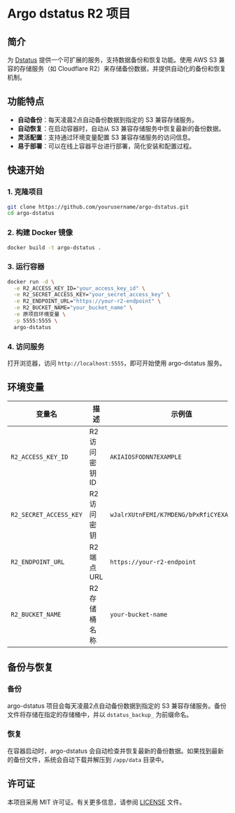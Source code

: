 # Argo dstatus R2 项目

## 简介

为 [Dstatus](https://github.com/fev125/dstatus) 提供一个可扩展的服务，支持数据备份和恢复功能。使用 AWS S3 兼容的存储服务（如 Cloudflare R2）来存储备份数据，并提供自动化的备份和恢复机制。

## 功能特点

- **自动备份**：每天凌晨2点自动备份数据到指定的 S3 兼容存储服务。
- **自动恢复**：在启动容器时，自动从 S3 兼容存储服务中恢复最新的备份数据。
- **灵活配置**：支持通过环境变量配置 S3 兼容存储服务的访问信息。
- **易于部署**：可以在线上容器平台进行部署，简化安装和配置过程。

## 快速开始

### 1. 克隆项目

```bash
git clone https://github.com/yourusername/argo-dstatus.git
cd argo-dstatus
```

### 2. 构建 Docker 镜像

```bash
docker build -t argo-dstatus .
```

### 3. 运行容器

```bash
docker run -d \
  -e R2_ACCESS_KEY_ID="your_access_key_id" \
  -e R2_SECRET_ACCESS_KEY="your_secret_access_key" \
  -e R2_ENDPOINT_URL="https://your-r2-endpoint" \
  -e R2_BUCKET_NAME="your_bucket_name" \
  -e 原项目环境变量 \
  -p 5555:5555 \
  argo-dstatus
```

### 4. 访问服务

打开浏览器，访问 `http://localhost:5555`，即可开始使用 argo-dstatus 服务。

## 环境变量

| 变量名                  | 描述                        | 示例值                          |
|-------------------------|-----------------------------|---------------------------------|
| `R2_ACCESS_KEY_ID`       | R2 访问密钥 ID               | `AKIAIOSFODNN7EXAMPLE`          |
| `R2_SECRET_ACCESS_KEY`   | R2 访问密钥                  | `wJalrXUtnFEMI/K7MDENG/bPxRfiCYEXAMPLEKEY` |
| `R2_ENDPOINT_URL`        | R2 端点 URL                  | `https://your-r2-endpoint`      |
| `R2_BUCKET_NAME`         | R2 存储桶名称                | `your-bucket-name`              |

## 备份与恢复

### 备份

argo-dstatus 项目会每天凌晨2点自动备份数据到指定的 S3 兼容存储服务。备份文件将存储在指定的存储桶中，并以 `dstatus_backup_` 为前缀命名。

### 恢复

在容器启动时，argo-dstatus 会自动检查并恢复最新的备份数据。如果找到最新的备份文件，系统会自动下载并解压到 `/app/data` 目录中。

## 许可证

本项目采用 MIT 许可证。有关更多信息，请参阅 [LICENSE](LICENSE) 文件。
